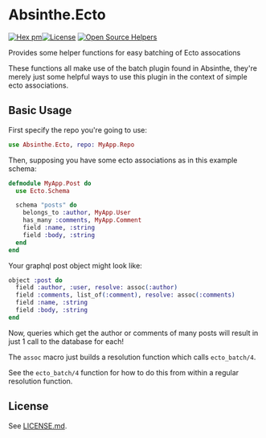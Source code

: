 # Absinthe.Ecto

[![Hex pm](http://img.shields.io/hexpm/v/absinthe_ecto.svg?style=flat)](https://hex.pm/packages/absinthe_ecto)[![License](https://img.shields.io/badge/License-MIT-blue.svg)](https://opensource.org/licenses/MIT)
[![Open Source Helpers](https://www.codetriage.com/absinthe-graphql/absinthe_ecto/badges/users.svg)](https://www.codetriage.com/absinthe-graphql/absinthe_ecto)

Provides some helper functions for easy batching of Ecto assocations

These functions all make use of the batch plugin found in Absinthe, they're
merely just some helpful ways to use this plugin in the context of simple ecto
associations.

## Basic Usage
First specify the repo you're going to use:

```elixir
use Absinthe.Ecto, repo: MyApp.Repo
```

Then, supposing you have some ecto associations as in this example schema:
```elixir
defmodule MyApp.Post do
  use Ecto.Schema

  schema "posts" do
    belongs_to :author, MyApp.User
    has_many :comments, MyApp.Comment
    field :name, :string
    field :body, :string
  end
end
```

Your graphql post object might look like:
```elixir
object :post do
  field :author, :user, resolve: assoc(:author)
  field :comments, list_of(:comment), resolve: assoc(:comments)
  field :name, :string
  field :body, :string
end
```

Now, queries which get the author or comments of many posts will result in
just 1 call to the database for each!

The `assoc` macro just builds a resolution function which calls `ecto_batch/4`.

See the `ecto_batch/4` function for how to do this from within a regular
resolution function.

## License

See [LICENSE.md](./LICENSE.md).
